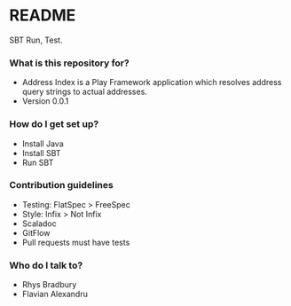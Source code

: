 # README #

SBT Run, Test.

### What is this repository for? ###

* Address Index is a Play Framework application which resolves address query strings to actual addresses.
* Version 0.0.1

### How do I get set up? ###

* Install Java
* Install SBT
* Run SBT

### Contribution guidelines ###

* Testing: FlatSpec > FreeSpec
* Style: Infix > Not Infix
* Scaladoc
* GitFlow
* Pull requests must have tests

### Who do I talk to? ###

* Rhys Bradbury
* Flavian Alexandru